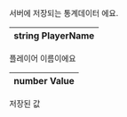
서버에 저장되는 통계데이터 에요. 

| **string PlayerName** |
| :--- |

플레이어 이름이에요 

| **number Value** |
| :--- |

저장된 값 
